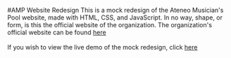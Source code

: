 #AMP Website Redesign 
This is a mock redesign of the Ateneo Musician's Pool website, made with HTML, CSS, and JavaScript. In no way, shape, or form, is this the official website of the organization. The organization's official website
can be found <a href="http://ateneomusicianspool.com" target="_blank" rel="noopener"> here </a> <br><br>
If you wish to view the live demo of the mock redesign, click <a href="https://bfgonzalez.github.io/amp-website" target="_blank" rel="noopener"> here </a>
